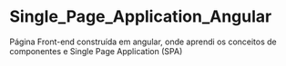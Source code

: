 # Single_Page_Application_Angular
Página Front-end construída em angular, onde aprendi os conceitos de componentes e Single Page Application (SPA)

